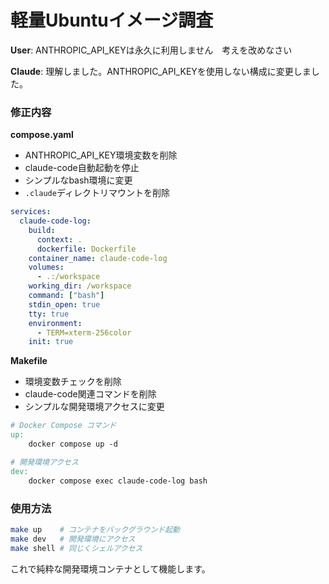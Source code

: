 # 軽量Ubuntuイメージ調査

**User**:
ANTHROPIC_API_KEYは永久に利用しません　考えを改めなさい

**Claude**:
理解しました。ANTHROPIC_API_KEYを使用しない構成に変更しました。

### 修正内容

**compose.yaml**
- ANTHROPIC_API_KEY環境変数を削除
- claude-code自動起動を停止
- シンプルなbash環境に変更
- `.claude`ディレクトリマウントを削除

```yaml
services:
  claude-code-log:
    build:
      context: .
      dockerfile: Dockerfile
    container_name: claude-code-log
    volumes:
      - .:/workspace
    working_dir: /workspace
    command: ["bash"]
    stdin_open: true
    tty: true
    environment:
      - TERM=xterm-256color
    init: true
```

**Makefile**
- 環境変数チェックを削除
- claude-code関連コマンドを削除
- シンプルな開発環境アクセスに変更

```makefile
# Docker Compose コマンド
up:
	docker compose up -d

# 開発環境アクセス
dev:
	docker compose exec claude-code-log bash
```

### 使用方法
```bash
make up    # コンテナをバックグラウンド起動
make dev   # 開発環境にアクセス
make shell # 同じくシェルアクセス
```

これで純粋な開発環境コンテナとして機能します。

